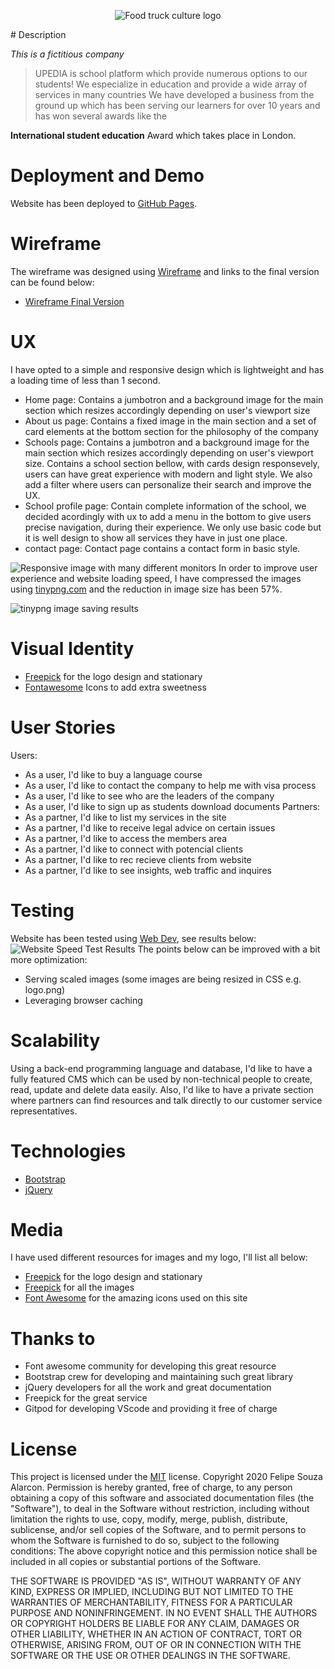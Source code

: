 <p align="center">
  <img src="assets/images/upedia-logo.png" alt="Food truck culture logo"/>
</p>
# Description

*This is a fictitious company*

> UPEDIA is school platform which provide numerous options to our students! We especialize in education and provide a wide array of services in many countries
> We have developed a business from the ground up which has been serving our learners for over 10 years and has won several awards like the 

**International student education** Award which takes place in London.

# Deployment and Demo
Website has been deployed to [GitHub Pages](https://github.com/Fabiomaestri/first-project).

# Wireframe
The wireframe was designed using [Wireframe](https://wireframe.cc/) and links to the final version can be found below:
- [Wireframe Final Version]()

# UX
I have opted to a simple and responsive design which is lightweight and has a loading time of less than 1 second.
- Home page: Contains a jumbotron and a background image for the main section which resizes accordingly depending on user's viewport size
- About us page: Contains a fixed image in the main section and a set of card elements at the bottom section for the philosophy of the company
- Schools page: Contains a jumbotron and a background image for the main section which resizes accordingly depending on user's viewport size. Contains a school section bellow, with cards design responsevely, users can have great experience with modern and light style. We also add a filter where users can personalize their search and improve the UX.
- School profile page: Contain complete information of the school, we decided acordingly with ux to add a menu in the bottom to give users precise navigation, during their experience. We only use basic code but it is well design to show all services they have in just one place.
- contact page: Contact page contains a contact form in basic style.

![Responsive image with many different monitors](assets/images/responsive-1.jpeg)
In order to improve user experience and website loading speed, I have compressed the images using [tinypng.com](https://tinypng.com/) and the reduction in image size has been 57%.

![tinypng image saving results](assets/images/image_compressor.jpeg)

# Visual Identity
- [Freepick](https://www.freepik.com/) for the logo design and stationary
- [Fontawesome](https://bootswatch.com/) Icons to add extra sweetness

# User Stories
Users:
- As a user, I'd like to buy a language course
- As a user, I'd like to contact the company to help me with visa process
- As a user, I'd like to see who are the leaders of the company
- As a user, I'd like to sign up as students download documents
Partners:
- As a partner, I'd like to list my services in the site
- As a partner, I'd like to receive legal advice on certain issues
- As a partner, I'd like to access the members area
- As a partner, I'd like to connect with potencial clients
- As a partner, I'd like to rec recieve clients from website
- As a partner, I'd like to see insights, web traffic and inquires

# Testing
Website has been tested using [Web Dev](https://web.dev/), see results below:
![Website Speed Test Results](assets/images/speed_test.png)
The points below can be improved with a bit more optimization:
- Serving scaled images (some images are being resized in CSS e.g. logo.png)
- Leveraging browser caching

# Scalability
Using a back-end programming language and database, I'd like to have a fully featured CMS which can be used by non-technical people to create, read, update and delete data easily.
Also, I'd like to have a private section where partners can find resources and talk directly to our customer service representatives.

# Technologies
- [Bootstrap](https://getbootstrap.com/)
- [jQuery](https://jquery.com/)

# Media
I have used different resources for images and my logo, I'll list all below:
- [Freepick](https://www.freepik.com/) for the logo design and stationary
- [Freepick](https://www.freepik.com/) for all the images
- [Font Awesome](https://fontawesome.com/6?next=%2Fstart) for the amazing icons used on this site

# Thanks to
- Font awesome community for developing this great resource
- Bootstrap crew for developing and maintaining such great library
- jQuery developers for all the work and great documentation
- Freepick for the great service
- Gitpod for developing VScode and providing it free of charge

# License
This project is licensed under the [MIT](https://choosealicense.com/licenses/mit/) license.
Copyright 2020 Felipe Souza Alarcon.
Permission is hereby granted, free of charge, to any person obtaining a copy of this software and associated documentation files (the "Software"), to deal in the Software without restriction, including without limitation the rights to use, copy, modify, merge, publish, distribute, sublicense, and/or sell copies of the Software, and to permit persons to whom the Software is furnished to do so, subject to the following conditions:
The above copyright notice and this permission notice shall be included in all copies or substantial portions of the Software.

THE SOFTWARE IS PROVIDED "AS IS", WITHOUT WARRANTY OF ANY KIND, EXPRESS OR IMPLIED, INCLUDING BUT NOT LIMITED TO THE WARRANTIES OF MERCHANTABILITY, FITNESS FOR A PARTICULAR PURPOSE AND NONINFRINGEMENT. IN NO EVENT SHALL THE AUTHORS OR COPYRIGHT HOLDERS BE LIABLE FOR ANY CLAIM, DAMAGES OR OTHER LIABILITY, WHETHER IN AN ACTION OF CONTRACT, TORT OR OTHERWISE, ARISING FROM, OUT OF OR IN CONNECTION WITH THE SOFTWARE OR THE USE OR OTHER DEALINGS IN THE SOFTWARE.